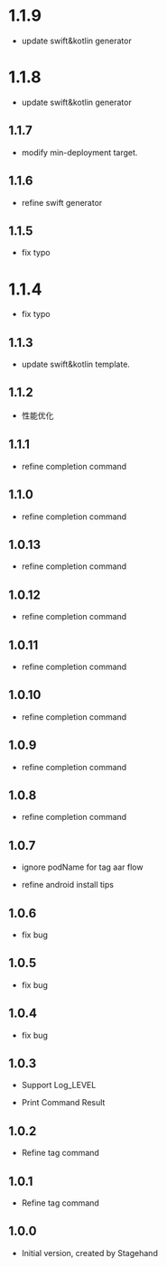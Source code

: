 # 1.1.9

- update swift&kotlin generator

# 1.1.8

- update swift&kotlin generator

## 1.1.7

- modify min-deployment target.

## 1.1.6

- refine swift generator

## 1.1.5

- fix typo

# 1.1.4

- fix typo

## 1.1.3

- update swift&kotlin template.

## 1.1.2

- 性能优化

## 1.1.1

- refine completion command

## 1.1.0

- refine completion command

## 1.0.13

- refine completion command

## 1.0.12

- refine completion command

## 1.0.11

- refine completion command

## 1.0.10

- refine completion command

## 1.0.9

- refine completion command

## 1.0.8

- refine completion command

## 1.0.7

- ignore podName for tag aar flow

- refine android install tips

## 1.0.6

- fix bug

## 1.0.5

- fix bug

## 1.0.4

- fix bug

## 1.0.3

- Support Log_LEVEL

- Print Command Result

## 1.0.2

- Refine tag command

## 1.0.1

- Refine tag command

## 1.0.0

- Initial version, created by Stagehand
